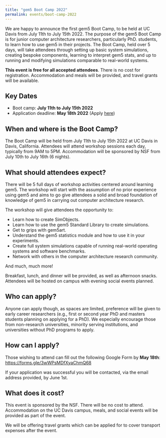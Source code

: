 ```yaml
---
title: "gem5 Boot Camp 2022"
permalink: events/boot-camp-2022
---
```


We are happy to announce the first gem5 Boot Camp, to be held at UC Davis from July 11th to July 15th 2022.
The purpose of the gem5 Boot Camp is for junior computer architecture researchers, particularly PhD. students, to learn how to use gem5 in their projects.
The Boot Camp, held over 5 days, will take attendees through setting up basic system simulations, creating bespoke components, learning to interpret gem5 stats, and up to running and modifying simulations comparable to real-world systems.

**This event is free for all accepted attendees**. There is no cost for registration.
Accommodation and meals will be provided, and travel grants will be available.

## Key Dates

* Boot camp: **July 11th to July 15th 2022**
* Application deadline: **May 18th 2022** (Apply [here](https://forms.gle/3wWPsMDfXyaChmQ68))

## When and where is the Boot Camp?

The Boot Camp will be held from July 11th to July 15th 2022 at UC Davis in Davis, California.
Attendees will attend workshop sessions each day, typically from 9AM to 5PM.
Accommodation will be sponsored by NSF from July 10th to July 16th (6 nights).

## What should attendees expect?

There will be 5 full days of workshop activities centered around learning gem5.
The workshop will start with the assumption of no prior experience using gem5 and aims to go give attendees a solid and broad foundation of knowledge of gem5 in carrying out computer architecture research.

The workshop will give attendees the opportunity to:

* Learn how to create SimObjects.
* Learn how to use the gem5 Standard Library to create simulations.
* Get to grips with gem5art.
* Understand the gem5 statistics module and how to use it in your experiments.
* Create full system simulations capable of running real-world operating systems and software benchmarks.
* Network with others in the computer architecture research community.

And much, much more!

Breakfast, lunch, and dinner will be provided, as well as afternoon snacks.
Attendees will be hosted on campus with evening social events planned.

## Who can apply?

Anyone can apply though, as spaces are limited, preference will be given to early career researchers (e.g., first or second year PhD and masters students planning on applying for a PhD).
We especially encourage those from non-research universities, minority serving institutions, and universities without PhD programs to apply.

## How can I apply?

Those wishing to attend can fill out the following Google Form by **May 18th**: <https://forms.gle/3wWPsMDfXyaChmQ68>

If your application was successful you will be contacted, via the email address provided, by June 1st.

## What does it cost?

This event is sponsored by the NSF.
There will be no cost to attend.
Accommodation on the UC Davis campus, meals, and social events will be provided as part of the event.

We will be offering travel grants which can be applied for to cover transport expenses after the event.
